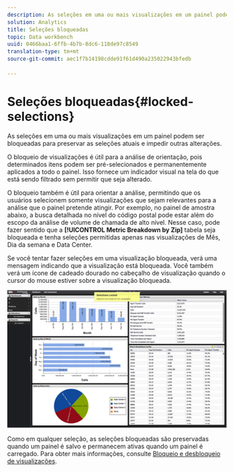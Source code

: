```yaml
---
description: As seleções em uma ou mais visualizações em um painel podem ser bloqueadas para preservar as seleções atuais e impedir outras alterações.
solution: Analytics
title: Seleções bloqueadas
topic: Data workbench
uuid: 0466baa1-6ffb-4b7b-8dc6-118de97c8549
translation-type: tm+mt
source-git-commit: aec1f7b14198cdde91f61d490a235022943bfedb

---
```



# Seleções bloqueadas{#locked-selections}

As seleções em uma ou mais visualizações em um painel podem ser bloqueadas para preservar as seleções atuais e impedir outras alterações.

O bloqueio de visualizações é útil para a análise de orientação, pois determinados itens podem ser pré-selecionados e permanentemente aplicados a todo o painel. Isso fornece um indicador visual na tela do que está sendo filtrado sem permitir que seja alterado.

O bloqueio também é útil para orientar a análise, permitindo que os usuários selecionem somente visualizações que sejam relevantes para a análise que o painel pretende atingir. Por exemplo, no painel de amostra abaixo, a busca detalhada no nível do código postal pode estar além do escopo da análise de volume de chamada de alto nível. Nesse caso, pode fazer sentido que a **[!UICONTROL Metric Breakdown by Zip]** tabela seja bloqueada e tenha seleções permitidas apenas nas visualizações de Mês, Dia da semana e Data Center.

Se você tentar fazer seleções em uma visualização bloqueada, verá uma mensagem indicando que a visualização está bloqueada. Você também verá um ícone de cadeado dourado no cabeçalho de visualização quando o cursor do mouse estiver sobre a visualização bloqueada.

![](assets/selection_locked.png)

Como em qualquer seleção, as seleções bloqueadas são preservadas quando um painel é salvo e permanecem ativas quando um painel é carregado. Para obter mais informações, consulte [Bloqueio e desbloqueio de visualizações](../../../home/c-adobe-data-workbench-dashboard/c-visualizations/c-manipulating-visualizations/c-locking-and-unlocking-visualizations.md#concept-9215bcdd5bb44dee8d92ef0cc82f44d2).
